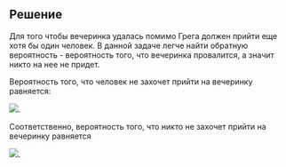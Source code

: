 ## Решение

Для того чтобы вечеринка удалась помимо Грега должен прийти еще хотя бы один человек. В данной задаче легче найти обратную вероятность - 
вероятность того, что вечеринка провалится, а значит никто на нее не придет.

Вероятность того, что человек не захочет прийти на вечеринку равняется:

<img src="https://render.githubusercontent.com/render/math?math=1-\frac{x}{x^2-5x%2B\10}">.

Соответственно, вероятность того, что никто не захочет прийти на вечеринку равняется

<img src="https://render.githubusercontent.com/render/math?math=(1-\frac{x}{x^2-5x%2B\10})^x">.

